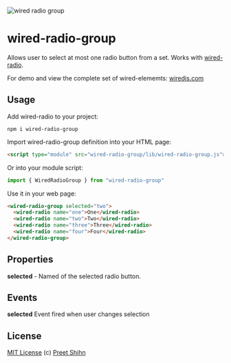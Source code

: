 
![wired radio group](https://wiredjs.github.io/wired-elements/images/radio.gif)

# wired-radio-group
Allows user to select at most one radio button from a set. Works with [wired-radio](https://github.com/wiredjs/wired-elements/tree/master/packages/wired-radio).

For demo and view the complete set of wired-elememts: [wiredjs.com](http://wiredjs.com/)

## Usage

Add wired-radio to your project:
```
npm i wired-radio-group
```
Import wired-radio-group definition into your HTML page:
```html
<script type="module" src="wired-radio-group/lib/wired-radio-group.js"></script>
```
Or into your module script:
```javascript
import { WiredRadioGroup } from "wired-radio-group"
```

Use it in your web page:
```html
<wired-radio-group selected="two">
  <wired-radio name="one">One</wired-radio>
  <wired-radio name="two">Two</wired-radio>
  <wired-radio name="three">Three</wired-radio>
  <wired-radio name="four">Four</wired-radio>
</wired-radio-group>
```

## Properties

**selected** - Named of the selected radio button.

## Events

**selected** Event fired when user changes selection

## License
[MIT License](https://github.com/wiredjs/wired-elements/blob/master/LICENSE) (c) [Preet Shihn](https://twitter.com/preetster)
